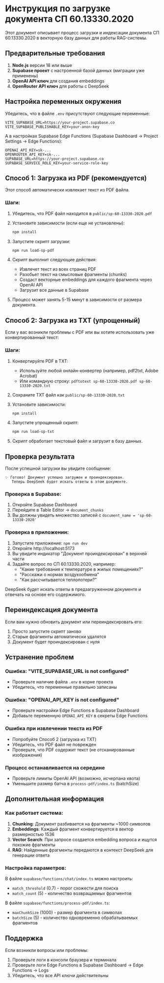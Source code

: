 # Инструкция по загрузке документа СП 60.13330.2020

Этот документ описывает процесс загрузки и индексации документа СП 60.13330.2020 в векторную базу данных для работы RAG-системы.

## Предварительные требования

1. **Node.js** версии 18 или выше
2. **Supabase проект** с настроенной базой данных (миграции уже применены)
3. **OpenAI API ключ** для создания embeddings
4. **OpenRouter API ключ** для работы с DeepSeek

## Настройка переменных окружения

Убедитесь, что в файле `.env` присутствуют следующие переменные:

```env
VITE_SUPABASE_URL=https://your-project.supabase.co
VITE_SUPABASE_PUBLISHABLE_KEY=your-anon-key
```

А в настройках Supabase Edge Functions (Supabase Dashboard → Project Settings → Edge Functions):

```env
OPENAI_API_KEY=sk-...
OPENROUTER_API_KEY=sk-...
SUPABASE_URL=https://your-project.supabase.co
SUPABASE_SERVICE_ROLE_KEY=your-service-role-key
```

## Способ 1: Загрузка из PDF (рекомендуется)

Этот способ автоматически извлекает текст из PDF файла.

### Шаги:

1. Убедитесь, что PDF файл находится в `public/sp-60-13330-2020.pdf`

2. Установите зависимости (если еще не установлены):
   ```bash
   npm install
   ```

3. Запустите скрипт загрузки:
   ```bash
   npm run load-sp-pdf
   ```

4. Скрипт выполнит следующие действия:
   - Извлечет текст из всех страниц PDF
   - Разобьет текст на смысловые фрагменты (chunks)
   - Создаст векторные embeddings для каждого фрагмента через OpenAI API
   - Загрузит все данные в Supabase

5. Процесс может занять 5-15 минут в зависимости от размера документа.

## Способ 2: Загрузка из TXT (упрощенный)

Если у вас возникли проблемы с PDF или вы хотите использовать уже конвертированный текст:

### Шаги:

1. Конвертируйте PDF в TXT:
   - Используйте любой онлайн-конвертер (например, pdf2txt, Adobe Acrobat)
   - Или командную строку: `pdftotext sp-60-13330-2020.pdf sp-60-13330-2020.txt`

2. Сохраните TXT файл как `public/sp-60-13330-2020.txt`

3. Установите зависимости:
   ```bash
   npm install
   ```

4. Запустите упрощенный скрипт:
   ```bash
   npm run load-sp-txt
   ```

5. Скрипт обработает текстовый файл и загрузит в базу данных.

## Проверка результата

После успешной загрузки вы увидите сообщение:

```
✨ Готово! Документ успешно загружен и проиндексирован.
   Теперь DeepSeek будет искать ответы в этом документе.
```

### Проверка в Supabase:

1. Откройте Supabase Dashboard
2. Перейдите в Table Editor → `document_chunks`
3. Вы должны увидеть множество записей с `document_name = 'sp-60-13330-2020'`

### Проверка в приложении:

1. Запустите приложение: `npm run dev`
2. Откройте http://localhost:5173
3. Вы увидите индикатор "Документ проиндексирован" в верхней части
4. Задайте вопрос по СП 60.13330.2020, например:
   - "Какие требования к температуре в жилых помещениях?"
   - "Расскажи о нормах воздухообмена"
   - "Как рассчитывается теплопотери?"

DeepSeek будет искать ответы в предзагруженном документе и отвечать на основе его содержимого.

## Переиндексация документа

Если вам нужно обновить документ или переиндексировать его:

1. Просто запустите скрипт заново
2. Старые фрагменты автоматически удалятся
3. Документ будет проиндексирован с нуля

## Устранение проблем

### Ошибка: "VITE_SUPABASE_URL is not configured"
- Проверьте наличие файла `.env` в корне проекта
- Убедитесь, что переменные правильно записаны

### Ошибка: "OPENAI_API_KEY is not configured"
- Проверьте настройки Edge Functions в Supabase Dashboard
- Добавьте переменную `OPENAI_API_KEY` в секреты Edge Functions

### Ошибка при извлечении текста из PDF
- Попробуйте Способ 2 (загрузка из TXT)
- Убедитесь, что PDF файл не поврежден
- Проверьте, что PDF содержит текст (не отсканированные изображения)

### Процесс останавливается на середине
- Проверьте лимиты OpenAI API (возможно, исчерпана квота)
- Уменьшите размер батча в `process-pdf/index.ts` (batchSize)

## Дополнительная информация

### Как работает система:

1. **Chunking**: Документ разбивается на фрагменты ~1000 символов
2. **Embeddings**: Каждый фрагмент конвертируется в вектор размерностью 1536
3. **Vector Search**: При запросе создается embedding вопроса и ищутся похожие фрагменты
4. **RAG**: Найденные фрагменты передаются в контекст DeepSeek для генерации ответа

### Настройка параметров:

В файле `supabase/functions/chat/index.ts` можно настроить:
- `match_threshold` (0.7) - порог схожести для поиска
- `match_count` (5) - количество возвращаемых фрагментов

В файле `supabase/functions/process-pdf/index.ts`:
- `maxChunkSize` (1000) - размер фрагмента в символах
- `batchSize` (5) - количество одновременно обрабатываемых фрагментов

## Поддержка

Если возникли вопросы или проблемы:
1. Проверьте логи в консоли браузера и терминала
2. Проверьте логи Edge Functions в Supabase Dashboard → Edge Functions → Logs
3. Убедитесь, что все API ключи действительны

